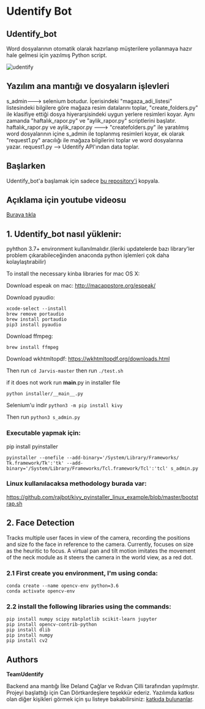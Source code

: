 # Udentify Bot

## Udentify_bot


Word dosyalarının otomatik olarak hazırlanıp müşterilere yollanmaya hazır hale gelmesi için yazılmış Python script. 

![udentify](https://i.imgur.com/RQoJhvo.png)




## Yazılım ana mantığı ve dosyaların işlevleri

s_admin---> selenium botudur. İçerisindeki "magaza_adi_listesi" listesindeki bilgilere göre mağaza resim datalarını toplar, "create_folders.py" ile klasifiye ettiği dosya hiyerarşisindeki uygun yerlere resimleri koyar. Aynı zamanda "haftalık_rapor.py" ve "aylik_rapor.py" scriptlerini başlatır.
haftalık_rapor.py ve aylik_rapor.py ---> "createfolders.py" ile yaratılmış word dosyalarının içine s_admin ile toplanmış resimleri koyar, ek olarak "request1.py" aracılığı ile mağaza bilgilerini toplar ve word dosyalarına yazar.
request1.py --> Udentify API'ından data toplar.


## Başlarken

Udentify_bot'a başlamak için sadece [bu repository'i](git@github.com:delandcaglar/udentify.git) kopyala.




## Açıklama için youtube videosu

[Buraya tıkla](https://www.youtube.com/channel/UCehC9DKqVdyP_SAJB7beJ1A?view_as=subscriber)



## 1. Udentify_bot nasıl yüklenir:

 pyhthon 3.7+ environment kullanılmalıdır.(ileriki updatelerde bazı library'ler problem çıkarabileceğinden anaconda python işlemleri çok daha kolaylaştırabilir)

To install the necessary kinba libraries for mac OS X:

Download espeak on mac: http://macappstore.org/espeak/

Download pyaudio:
```
xcode-select --install
brew remove portaudio
brew install portaudio
pip3 install pyaudio
```
Download ffmpeg:

`brew install ffmpeg`

Download wkhtmltopdf: https://wkhtmltopdf.org/downloads.html

Then run
`cd Jarvis-master`
then run
`./test.sh`

if it does not work run __main__.py in installer file

`python installer/__main__.py`

Selenium'u indir
`python3 -m pip install kivy`

Then run 
`python3 s_admin.py`



### Executable yapmak için:

pip install pyinstaller
```
pyinstaller --onefile --add-binary='/System/Library/Frameworks/
Tk.framework/Tk':'tk' --add-binary='/System/Library/Frameworks/Tcl.framework/Tcl':'tcl' s_admin.py
```

### Linux kullanılacaksa methodology burada var:

https://github.com/rajbot/kivy_pyinstaller_linux_example/blob/master/bootstrap.sh

## 2. Face Detection
Tracks multiple user faces in view of the camera, recording the positions and size fo the face in reference to the camera. Currently, focuses on size as the heuritic to focus. A virtual pan and tilt motion imitates the movement of the neck module as it steers the camera in the world view, as a red dot.

### 2.1 First create you environment, I'm using conda:
```
conda create --name opencv-env python=3.6
conda activate opencv-env
```
### 2.2 install the following libraries using the commands:
```
pip install numpy scipy matplotlib scikit-learn jupyter
pip install opencv-contrib-python
pip install dlib
pip install numpy
pip install cv2
```
## Authors

 **TeamUdentify**

Backend ana mantığı İlke Deland Çağlar ve Rıdvan Çilli tarafından yapılmıştır. Projeyi başlattığı için Can Dörtkardeşlere teşekkür ederiz.
Yazılımda katkısı olan diğer kişikleri görmek için şu listeye bakabilirsiniz: [katkıda bulunanlar](https://github.com/sukeesh/Jarvis/graphs/contributors).